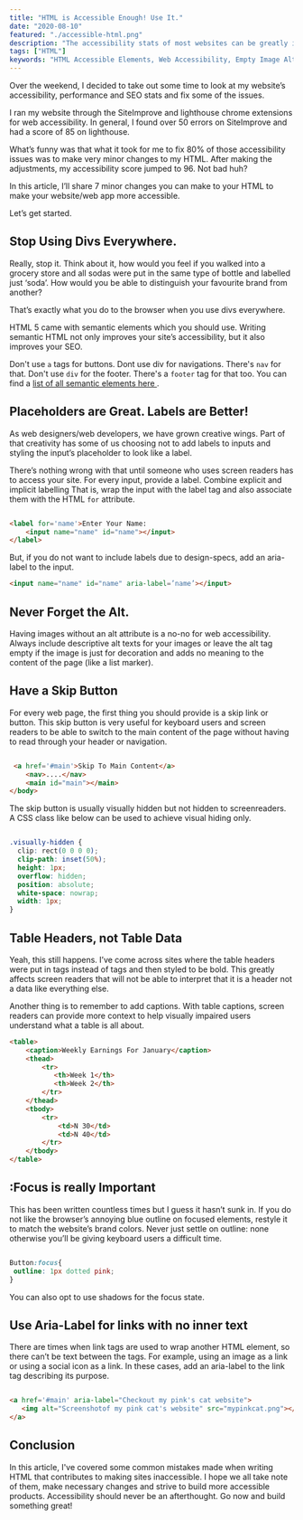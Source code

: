 ```yaml
---
title: "HTML is Accessible Enough! Use It."
date: "2020-08-10"
featured: "./accessible-html.png"
description: "The accessibility stats of most websites can be greatly improved by making few changes to the HTML. Find out how!"
tags: ["HTML"]
keywords: "HTML Accessible Elements, Web Accessibility, Empty Image Alt, Semantic Elements "
---
```


Over the weekend, I decided to take out some time to look at my website’s accessibility, performance and SEO stats and fix some of the issues.

I ran my website through the SiteImprove and lighthouse chrome extensions for web accessibility. In general, I found over 50 errors on SiteImprove and had a score of 85 on lighthouse.

What’s funny was that what it took for me to fix 80% of those accessibility issues was to make very minor changes to my HTML. After making the adjustments, my accessibility score jumped to 96. Not bad huh?

In this article, I’ll share 7 minor changes you can make to your HTML to make your website/web app more accessible.

Let’s get started.

## Stop Using Divs Everywhere.

Really, stop it. Think about it, how would you feel if you walked into a grocery store and all sodas were put in the same type of bottle and labelled just ‘soda’. How would you be able to distinguish your favourite brand from another?

That’s exactly what you do to the browser when you use divs everywhere.

HTML 5 came with semantic elements which you should use. Writing semantic HTML not only improves your site’s accessibility, but it also improves your SEO.

Don't use `a` tags for buttons. Dont use div for navigations. There's `nav` for that. Don't use `div` for the footer. There's a `footer` tag for that too. You can find a <a target='blank' href="https://www.freecodecamp.org/news/semantic-html5-elements/" class="inline-link">list of all semantic elements here </a>.

## Placeholders are Great. Labels are Better!

As web designers/web developers, we have grown creative wings. Part of that creativity has some of us choosing not to add labels to inputs and styling the input’s placeholder to look like a label. 

There’s nothing wrong with that until someone who uses screen readers has to access your site. 
For every input, provide a label. Combine explicit and implicit labelling That is, wrap the input with the label tag and also associate them with the HTML `for` attribute.

```html

<label for='name'>Enter Your Name:
    <input name="name" id="name"></input>
</label>

```

But, if you do not want to include labels due to design-specs, add an aria-label to the input.

```html
<input name="name" id="name" aria-label=’name’></input>

```

## Never Forget the Alt.

Having images without an alt attribute is a no-no for web accessibility. Always include descriptive alt texts for your images or leave the alt tag empty if the image is just for decoration and adds no meaning to the content of the page (like a list marker).

## Have a Skip Button

For every web page, the first thing you should provide is a skip link or button. This skip button is very useful for keyboard users and screen readers to be able to switch to the main content of the page without having to read through your header or navigation.

```html

 <a href='#main'>Skip To Main Content</a>
    <nav>....</nav>
    <main id="main"></main>
</body>

```

The skip button is usually visually hidden but not hidden to screenreaders. A CSS class like below can be used to achieve visual hiding only.

```css

.visually-hidden {
  clip: rect(0 0 0 0);
  clip-path: inset(50%);
  height: 1px;
  overflow: hidden;
  position: absolute;
  white-space: nowrap;
  width: 1px;
}

```

## Table Headers, not Table Data

Yeah, this still happens. I’ve come across sites where the table headers were put in <td> tags instead of <th> tags and then styled to be bold. This greatly affects screen readers that will not be able to interpret that it is a header not a data like everything else.

Another thing is to remember to add captions. With table captions, screen readers can provide more context to help visually impaired users understand what a table is all about.

```html
<table>
    <caption>Weekly Earnings For January</caption>
    <thead>
        <tr>
           <th>Week 1</th>
           <th>Week 2</th>
        </tr>
    </thead>
    <tbody>
        <tr>
            <td>N 30</td>
            <td>N 40</td>
        </tr>
    </tbody>
</table>

```

## :Focus is really Important

This has been written countless times but I guess it hasn’t sunk in. If you do not like the browser’s annoying blue outline on focused elements, restyle it to match the website’s brand colors. Never just settle on outline: none otherwise you’ll be giving keyboard users a difficult time.

```css

Button:focus{
 outline: 1px dotted pink;
}

```

You can also opt to use shadows for the focus state.

## Use Aria-Label for links with no inner text

There are times when link tags are used to wrap another HTML element, so there can’t be text between the tags. For example, using an image as a link or using a social icon as a link. In these cases, add an aria-label to the link tag describing its purpose.

```html

<a href='#main' aria-label="Checkout my pink's cat website">
   <img alt="Screenshotof my pink cat's website" src="mypinkcat.png"></img>
</a>

```

## Conclusion

In this article, I've covered some common mistakes made when writing HTML that contributes to making sites inaccessible. I hope we all take note of them, make necessary changes and strive to build more accessible products. Accessibility should never be an afterthought. Go now and build something great!


